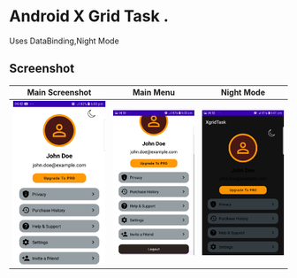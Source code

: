 # Android X Grid Task .
Uses 
DataBinding,Night Mode

## Screenshot

Main Screenshot|Main Menu|Night Mode 
:--:|:--:|:--:|
<img src="images/main1.jpg" width="250px" />|<img src="images/main2.jpg" width="250px" />|<img src="images/main3.jpg" width="250px" />